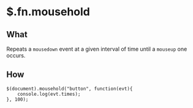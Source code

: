 $.fn.mousehold
==============

What
----

Repeats a `mousedown` event at a given interval of time
until a `mouseup` one occurs.

How
---

    $(document).mousehold("button", function(evt){
    	console.log(evt.times);
    }, 100);
